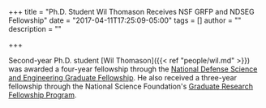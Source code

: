 +++
title = "Ph.D. Student Wil Thomason Receives NSF GRFP and NDSEG Fellowship"
date = "2017-04-11T17:25:09-05:00"
tags = []
author = ""
description = ""

+++

Second-year Ph.D. student [Wil Thomason]({{< ref "people/wil.md" >}}) was awarded a four-year 
fellowship through the [National Defense Science and Engineering Graduate 
Fellowship](https://ndseg.asee.org/). He also received a three-year fellowship through the National 
Science Foundation's [Graduate Research Fellowship 
Program](https://www.nsf.gov/news/news_summ.jsp?cntn_id=191361&org=NSF&from=news).
